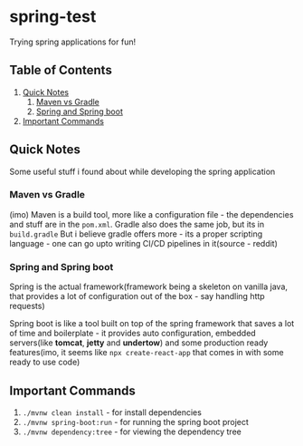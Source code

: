 # spring-test

Trying spring applications for fun!

## Table of Contents

1. [Quick Notes](#quk_not)
   1. [Maven vs Gradle](#mvn_gdl)
   2. [Spring and Spring boot](#spr_spb)
2. [Important Commands](#imp_cmd)

## Quick Notes

Some useful stuff i found about while developing the spring application
<a id= "quk_not" ></a>

### Maven vs Gradle

(imo)
Maven is a build tool, more like a configuration file - the dependencies and stuff are in the `pom.xml`. Gradle also does the same job, but its in `build.gradle`
But i believe gradle offers more - its a proper scripting language - one can go upto writing CI/CD pipelines in it(source - reddit)

### Spring and Spring boot

Spring is the actual framework(framework being a skeleton on vanilla java, that provides a lot of configuration out of the box - say handling http requests)

Spring boot is like a tool built on top of the spring framework that saves a lot of time and boilerplate - it provides auto configuration, embedded servers(like **tomcat**, **jetty** and **undertow**) and some production ready features(imo, it seems like `npx create-react-app` that comes in with some ready to use code)

## Important Commands

1. `./mvnw clean install` - for install dependencies
2. `./mvnw spring-boot:run` - for running the spring boot project
3. `./mvnw dependency:tree` - for viewing the dependency tree

<a id="imp_cmd"></a>

